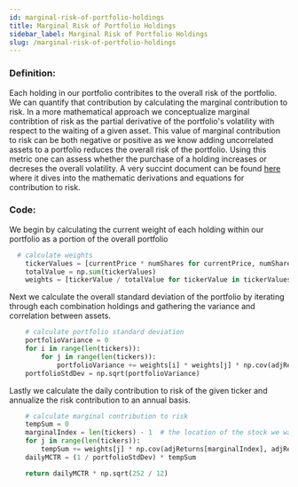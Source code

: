 ```yaml
---
id: marginal-risk-of-portfolio-holdings
title: Marginal Risk of Portfolio Holdings
sidebar_label: Marginal Risk of Portfolio Holdings
slug: /marginal-risk-of-portfolio-holdings
---
```


### Definition:
Each holding in our portfolio contribites to the overall risk of the portfolio. We can quantify that contribution by calculating the marginal contribution to risk. In a more mathematical approach we conceptualize marginal contribtion of risk as the partial derivative of the portfolio's volatility with respect to the waiting of a given asset. This value of marginal contribution to risk can be both negative or positive as we know adding uncorrelated assets to a portfolio reduces the overall risk of the portfolio. Using this metric one can assess whether the purchase of a holding increases or decreses the overall volatility.
A very succint document can be found [here](https://blog.thinknewfound.com/2014/07/risk-attribution-in-a-portfolio/) where it dives into the mathematic derivations and equations for contribution to risk.

### Code:
We begin by calculating the current weight of each holding within our portfolio as a portion of the overall portfolio
```python
  # calculate weights
    tickerValues = [currentPrice * numShares for currentPrice, numShares in zip(currentPrices, shares)]
    totalValue = np.sum(tickerValues)
    weights = [tickerValue / totalValue for tickerValue in tickerValues]
```

Next we calculate the overall standard deviation of the portfolio by iterating through each combination holdings and gathering the variance and correlation between assets.

```python
    # calculate portfolio standard deviation
    portfolioVariance = 0
    for i in range(len(tickers)):
        for j in range(len(tickers)):
            portfolioVariance += weights[i] * weights[j] * np.cov(adjReturns[i], adjReturns[j])[0][1]
    portfolioStdDev = np.sqrt(portfolioVariance)
```

Lastly we calculate the daily contribution to risk of the given ticker and annualize the risk contribution to an annual basis.

```python
    # calculate marginal contribution to risk
    tempSum = 0
    marginalIndex = len(tickers) - 1  # the location of the stock we want to analyze in all the arrays
    for j in range(len(tickers)):
        tempSum += weights[j] * np.cov(adjReturns[marginalIndex], adjReturns[j])[0][1]
    dailyMCTR = (1 / portfolioStdDev) * tempSum

    return dailyMCTR * np.sqrt(252 / 12)
```